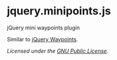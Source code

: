 jquery.minipoints.js
====================

jQuery mini waypoints plugin

Similar to [jQuery Waypoints](http://imakewebthings.github.com/jquery-waypoints/).

*Licensed under the [GNU Public License](http://www.gnu.org/licenses/gpl-3.0.txt).*